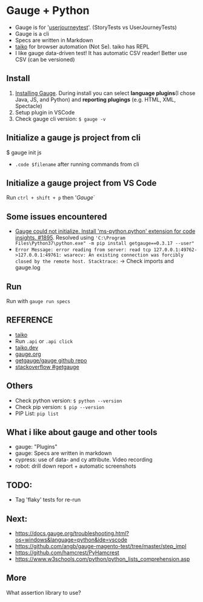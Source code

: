 # Gauge + Python

+ Gauge is for '[userjourneytest](https://martinfowler.com/bliki/UserJourneyTest.html)'. (StoryTests vs UserJourneyTests)
+ Gauge is a cli
+ Specs are written in Markdown
+ [taiko](https://taiko.gauge.org) for browser automation (Not Se). taiko has REPL
+ I like gauge data-driven test! It has automatic CSV reader! Better use CSV (can be versioned)

## Install
1. [Installing Gauge](https://docs.gauge.org/getting_started/installing-gauge.html?os=windows&language=python&ide=vscode). During install you can select **language plugins**(I chose Java, JS, and Python) and **reporting plugings** (e.g. HTML, XML, Spectacle)
2. Setup plugin in VSCode
3. Check gauge cli version: `$ gauge -v`

## Initialize a gauge js project from cli
$ gauge init js

+ `.code $filename` after running commands from cli

## Initialize a gauge project from VS Code
Run `ctrl + shift + p` then '*Gauge*`

## Some issues encountered
+ [Gauge could not initialize. Install 'ms-python.python' extension for code insights. #1895](https://github.com/getgauge/gauge/issues/1895). Resolved using `'C:\Program Files\Python37\python.exe" -m pip install getgauge==0.3.17 --user"`
+ `Error Message: error reading from server: read tcp 127.0.0.1:49762->127.0.0.1:49761: wsarecv: An existing connection was forcibly closed by the remote host.
  Stacktrace:` -> Check imports and gauge.log

## Run
Run with `gauge run specs`

## REFERENCE
+ [taiko](https://taiko.gauge.org)
+ Run `.api` or `.api click`
+ [taiko.dev](https://taiko.dev)
+ [gauge.org](https://gauge.org)
+ [getgauge/gauge github repo](https://github.com/getgauge/gauge)
+ [stackoverflow #getgauge](https://stackoverflow.com/questions/tagged/getgauge)

## Others
+ Check python version: `$ python --version`
+ Check pip version: `$ pip --version`
+ PIP List: `pip list`

## What i like about gauge and other tools
+ gauge: "Plugins"
+ gauge: Specs are written in markdown
+ cypress: use of data- and cy attribute. Video recording
+ robot: drill down report + automatic screenshots

## TODO:
+ Tag 'flaky' tests for re-run

## Next:
+ https://docs.gauge.org/troubleshooting.html?os=windows&language=python&ide=vscode
+ https://github.com/angb/gauge-magento-test/tree/master/step_impl
+ https://github.com/hamcrest/PyHamcrest
+ https://www.w3schools.com/python/python_lists_comprehension.asp

## More
What assertion library to use?


